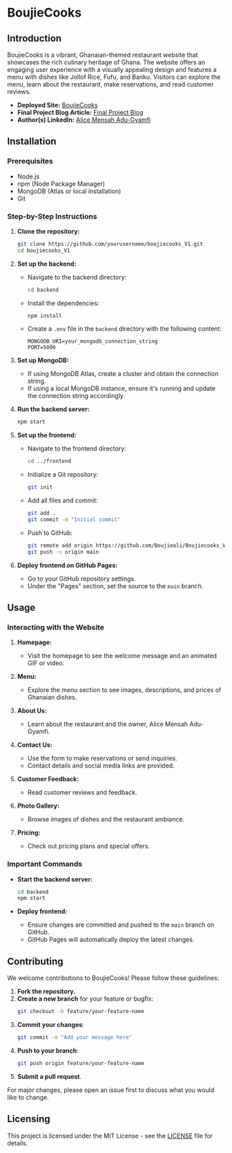 # BoujieCooks

## Introduction

BoujieCooks is a vibrant, Ghanaian-themed restaurant website that showcases the rich culinary heritage of Ghana. The website offers an engaging user experience with a visually appealing design and features a menu with dishes like Jollof Rice, Fufu, and Banku. Visitors can explore the menu, learn about the restaurant, make reservations, and read customer reviews.

- **Deployed Site:** [BoujieCooks](https://boujieali.github.io/BoujieCooks_VV1/)
- **Final Project Blog Article:** [Final Project Blog](https://www.linkedin.com/pulse/project-introduction-boujiecooks-alice-adu-gyamfi-th12f/?trackingId=GDIcD8nTSxqObNMDkCBvJQ%3D%3D)
- **Author(s) LinkedIn:** [Alice Mensah Adu-Gyamfi](https://www.linkedin.com/in/alice-adu-gyamfi-353000213/)

## Installation

### Prerequisites

- Node.js
- npm (Node Package Manager)
- MongoDB (Atlas or local installation)
- Git

### Step-by-Step Instructions

1. **Clone the repository:**
   ```bash
   git clone https://github.com/yourusername/boujiecooks_V1.git
   cd boujiecooks_V1
   ```

2. **Set up the backend:**
   - Navigate to the backend directory:
     ```bash
     cd backend
     ```
   - Install the dependencies:
     ```bash
     npm install
     ```
   - Create a `.env` file in the `backend` directory with the following content:
     ```env
     MONGODB_URI=your_mongodb_connection_string
     PORT=5000
     ```

3. **Set up MongoDB:**
   - If using MongoDB Atlas, create a cluster and obtain the connection string.
   - If using a local MongoDB instance, ensure it's running and update the connection string accordingly.

4. **Run the backend server:**
   ```bash
   npm start
   ```

5. **Set up the frontend:**
   - Navigate to the frontend directory:
     ```bash
     cd ../frontend
     ```
   - Initialize a Git repository:
     ```bash
     git init
     ```
   - Add all files and commit:
     ```bash
     git add .
     git commit -m "Initial commit"
     ```
   - Push to GitHub:
     ```bash
     git remote add origin https://github.com/Boujieali/Boujiecooks_V1.git
     git push -u origin main
     ```

6. **Deploy frontend on GitHub Pages:**
   - Go to your GitHub repository settings.
   - Under the "Pages" section, set the source to the `main` branch.

## Usage

### Interacting with the Website

1. **Homepage:**
   - Visit the homepage to see the welcome message and an animated GIF or video.
   
2. **Menu:**
   - Explore the menu section to see images, descriptions, and prices of Ghanaian dishes.
   
3. **About Us:**
   - Learn about the restaurant and the owner, Alice Mensah Adu-Gyamfi.
   
4. **Contact Us:**
   - Use the form to make reservations or send inquiries.
   - Contact details and social media links are provided.

5. **Customer Feedback:**
   - Read customer reviews and feedback.
   
6. **Photo Gallery:**
   - Browse images of dishes and the restaurant ambiance.
   
7. **Pricing:**
   - Check out pricing plans and special offers.

### Important Commands

- **Start the backend server:**
  ```bash
  cd backend
  npm start
  ```

- **Deploy frontend:**
  - Ensure changes are committed and pushed to the `main` branch on GitHub.
  - GitHub Pages will automatically deploy the latest changes.

## Contributing

We welcome contributions to BoujieCooks! Please follow these guidelines:

1. **Fork the repository.**
2. **Create a new branch** for your feature or bugfix:
   ```bash
   git checkout -b feature/your-feature-name
   ```
3. **Commit your changes**:
   ```bash
   git commit -m "Add your message here"
   ```
4. **Push to your branch**:
   ```bash
   git push origin feature/your-feature-name
   ```
5. **Submit a pull request**.

For major changes, please open an issue first to discuss what you would like to change.


## Licensing

This project is licensed under the MIT License - see the [LICENSE](LICENSE) file for details.
